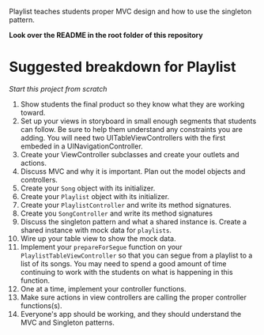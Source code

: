 Playlist teaches students proper MVC design and how to use the singleton pattern.

**Look over the README in the root folder of this repository**

# Suggested breakdown for Playlist

*Start this project from scratch*

1. Show students the final product so they know what they are working toward.
2. Set up your views in storyboard in small enough segments that students can follow. Be sure to help them understand any constraints you are adding. You will need two UITableViewControllers with the first embeded in a UINavigationController.
3. Create your ViewController subclasses and create your outlets and actions.
4. Discuss MVC and why it is important. Plan out the model objects and controllers.
5. Create your `Song` object with its initializer.
6. Create your `Playlist` object with its initializer.
7. Create your `PlaylistController` and write its method signatures.
8. Create you `SongController` and write its method signatures
8. Discuss the singleton pattern and what a shared instance is. Create a shared instance with mock data for `playlists`.
9. Wire up your table view to show the mock data.
10. Implement your `prepareForSegue` function on your `PlaylistTableViewController` so that you can segue from a playlist to a list of its songs. You may need to spend a good amount of time continuing to work with the students on what is happening in this function.
10. One at a time, implement your controller functions.
11. Make sure actions in view controllers are calling the proper controller functions(s).
12. Everyone's app should be working, and they should understand the MVC and Singleton patterns.